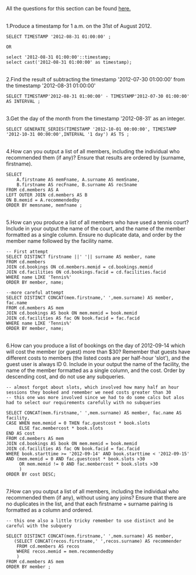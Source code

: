 All the questions for this section can be found [here.](https://pgexercises.com/questions/date/)

\
1.Produce a timestamp for 1 a.m. on the 31st of August 2012.
```
SELECT TIMESTAMP '2012-08-31 01:00:00' ;

OR

select '2012-08-31 01:00:00'::timestamp;
select cast('2012-08-31 01:00:00' as timestamp);
```
\
2.Find the result of subtracting the timestamp '2012-07-30 01:00:00' from the timestamp '2012-08-31 01:00:00'
```
SELECT TIMESTAMP'2012-08-31 01:00:00' - TIMESTAMP'2012-07-30 01:00:00' AS INTERVAL ;

```

\
3.Get the day of the month from the timestamp '2012-08-31' as an integer.
```
SELECT GENERATE_SERIES(TIMESTAMP '2012-10-01 00:00:00', TIMESTAMP '2012-10-31 00:00:00',INTERVAL '1 day') AS TS ;
```
\
4.How can you output a list of all members, including the individual who recommended them (if any)? Ensure that results are ordered by (surname, firstname).
```
SELECT 
    A.firstname AS memFname, A.surname AS memSname,
	B.firstname AS recFname, B.surname AS recSname
FROM cd.members AS A
LEFT OUTER JOIN cd.members AS B
ON B.memid = A.recommendedby
ORDER BY memsname, memfname ;
```
\
5.How can you produce a list of all members who have used a tennis court? Include in your output the name of the court, and the name of the member formatted as a single column. Ensure no duplicate data, and order by the member name followed by the facility name.
```
-- First attempt
SELECT DISTINCT firstname ||' '|| surname AS member, name
FROM cd.members
JOIN cd.bookings ON cd.members.memid = cd.bookings.memid
JOIN cd.facilities ON cd.bookings.facid = cd.facilities.facid
WHERE name LIKE 'Tennis%'
ORDER BY member, name;

--more careful attempt
SELECT DISTINCT CONCAT(mem.firstname,' ',mem.surname) AS member, fac.name
FROM cd.members AS mem
JOIN cd.bookings AS book ON mem.memid = book.memid
JOIN cd.facilities AS fac ON book.facid = fac.facid
WHERE name LIKE 'Tennis%'
ORDER BY member, name;
```

\
6.How can you produce a list of bookings on the day of 2012-09-14 which will cost the member (or guest) more than $30? Remember that guests have different costs to members (the listed costs are per half-hour 'slot'), and the guest user is always ID 0. Include in your output the name of the facility, the name of the member formatted as a single column, and the cost. Order by descending cost, and do not use any subqueries.

```
-- almost forgot about slots, which involved how many half an hour sessions they booked and remember we need costs greater than 30
-- this one was more involved since we had to do some calcs but alos had to select our requirements carefully with no subqueries

SELECT CONCAT(mem.firstname,' ',mem.surname) AS member, fac.name AS facility,
CASE WHEN mem.memid = 0 THEN fac.guestcost * book.slots
     ELSE fac.membercost * book.slots
END AS cost
FROM cd.members AS mem
JOIN cd.bookings AS book ON mem.memid = book.memid
JOIN cd.facilities AS fac ON book.facid = fac.facid
WHERE book.starttime >= '2012-09-14' AND book.starttime < '2012-09-15' 
AND (mem.memid = 0 AND fac.guestcost * book.slots >30 
	 OR mem.memid != 0 AND fac.membercost * book.slots >30 
	 )
ORDER BY cost DESC;
```
\
7.How can you output a list of all members, including the individual who recommended them (if any), without using any joins? Ensure that there are no duplicates in the list, and that each firstname + surname pairing is formatted as a column and ordered.
```
-- this one also a little tricky remember to use distinct and be careful with the subquery

SELECT DISTINCT CONCAT(mem.firstname,' ',mem.surname) AS member,
   (SELECT CONCAT(recos.firstname,' ',recos.surname) AS recommender	   
    FROM cd.members AS recos
	WHERE recos.memid = mem.recommendedby
	)
FROM cd.members AS mem
ORDER BY member ;
```
